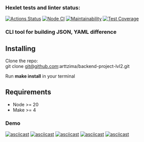 ### Hexlet tests and linter status:
[![Actions Status](https://github.com/arttzima/backend-project-lvl2/actions/workflows/hexlet-check.yml/badge.svg)](https://github.com/arttzima/backend-project-lvl2/actions)
[![Node CI](https://github.com/arttzima/backend-project-lvl2/actions/workflows/nodejs.yml/badge.svg)](https://github.com/arttzima/backend-project-lvl2/actions)
[![Maintainability](https://api.codeclimate.com/v1/badges/6c98f01a2561e07255a8/maintainability)](https://codeclimate.com/github/arttzima/backend-project-lvl2/maintainability)
[![Test Coverage](https://api.codeclimate.com/v1/badges/6c98f01a2561e07255a8/test_coverage)](https://codeclimate.com/github/arttzima/backend-project-lvl2/test_coverage)

### CLI tool for building JSON, YAML difference

## Installing
Clone the repo:  
git clone git@github.com:arttzima/backend-project-lvl2.git  

Run **make install** in your terminal

## Requirements

- Node >= 20
- Make >= 4

### Demo
[![asciicast](https://asciinema.org/a/627035.svg)](https://asciinema.org/a/627035)
[![asciicast](https://asciinema.org/a/627040.svg)](https://asciinema.org/a/627040)
[![asciicast](https://asciinema.org/a/627042.svg)](https://asciinema.org/a/627042)
[![asciicast](https://asciinema.org/a/627045.svg)](https://asciinema.org/a/627045)
[![asciicast](https://asciinema.org/a/627051.svg)](https://asciinema.org/a/627051)



